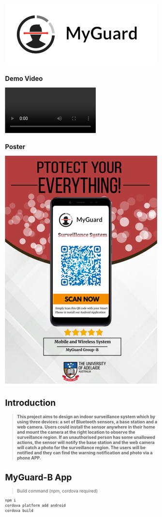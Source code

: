 ![](https://github.com/Qiming-Liu/MyGuard/raw/main/Res/logo.png)  

## Demo Video
![Click here](https://github.com/Qiming-Liu/MyGuard/raw/main/Res/MyGuard-B.mp4)  

## Poster
![](https://github.com/Qiming-Liu/MyGuard/raw/main/Res/poster.png)  

# Introduction
> #### This project aims to design an indoor surveillance system which by using three devices: a set of Bluetooth sensors, a base station and a web camera. Users could install the sensor anywhere in their home and mount the camera at the right location to observe the surveillance region. If an unauthorised person has some unallowed actions, the sensor will notify the base station and the web camera will catch a photo for the surveillance region. The users will be notified and they can find the warning notification and photo via a phone APP. 

# MyGuard-B App
> Build command (npm, cordova required)

```d
npm i
cordova platform add android
cordova build
```

